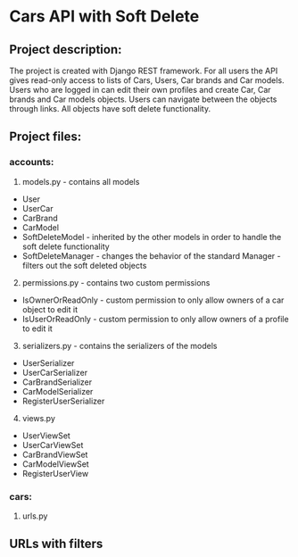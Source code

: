 # Cars API with Soft Delete
## Project description:
The project is created with Django REST framework. For all users the API gives read-only access to lists of Cars, Users, Car brands and Car models. Users who are logged in can edit their own profiles and create Car, Car brands and Car models objects. Users can navigate between the objects through links. All objects have soft delete functionality.

## Project files:

### accounts:
1. models.py - contains all models
* User
* UserCar
* CarBrand
* CarModel
* SoftDeleteModel - inherited by the other models in order to handle the soft delete functionality
* SoftDeleteManager - changes the behavior of the standard Manager - filters out the soft deleted objects
2. permissions.py - contains two custom permissions
* IsOwnerOrReadOnly - custom permission to only allow owners of a car object to edit it
* IsUserOrReadOnly - custom permission to only allow owners of a profile to edit it
3. serializers.py - contains the serializers of the models
* UserSerializer
* UserCarSerializer
* CarBrandSerializer
* CarModelSerializer
* RegisterUserSerializer
4. views.py 
* UserViewSet
* UserCarViewSet
* CarBrandViewSet
* CarModelViewSet
* RegisterUserView

### cars:
1. urls.py

## URLs with filters
